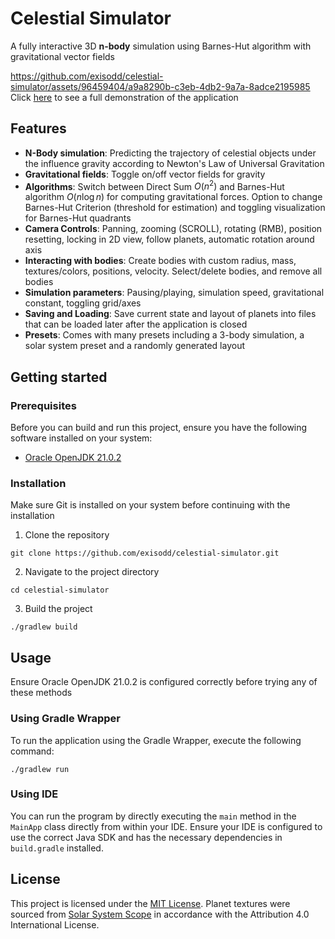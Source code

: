 # Celestial Simulator
A fully interactive 3D **n-body** simulation using Barnes-Hut algorithm with gravitational vector fields

https://github.com/exisodd/celestial-simulator/assets/96459404/a9a8290b-c3eb-4db2-9a7a-8adce2195985
Click [here](https://youtu.be/OuzEwJo1PQY) to see a full demonstration of the application

## Features
- **N-Body simulation**: Predicting the trajectory of celestial objects under the influence gravity according to Newton's Law of Universal Gravitation
- **Gravitational fields**: Toggle on/off vector fields for gravity
- **Algorithms**: Switch between Direct Sum $O(n^2)$ and Barnes-Hut algorithm $O(n \log n)$ for computing gravitational forces. Option to change Barnes-Hut Criterion (threshold for estimation) and toggling visualization for Barnes-Hut quadrants
- **Camera Controls**: Panning, zooming (SCROLL), rotating (RMB), position resetting, locking in 2D view, follow planets, automatic rotation around axis
- **Interacting with bodies**: Create bodies with custom radius, mass, textures/colors, positions, velocity. Select/delete bodies, and remove all bodies
- **Simulation parameters**: Pausing/playing, simulation speed, gravitational constant, toggling grid/axes
- **Saving and Loading**: Save current state and layout of planets into files that can be loaded later after the application is closed
- **Presets**: Comes with many presets including a 3-body simulation, a solar system preset and a randomly generated layout

## Getting started
### Prerequisites
Before you can build and run this project, ensure you have the following software installed on your system:
- [Oracle OpenJDK 21.0.2](https://www.oracle.com/java/technologies/javase/jdk21-archive-downloads.html)

### Installation
Make sure Git is installed on your system before continuing with the installation
1. Clone the repository
```shell
git clone https://github.com/exisodd/celestial-simulator.git
```
2. Navigate to the project directory
```shell
cd celestial-simulator
```
3. Build the project
```shell
./gradlew build
```

## Usage
Ensure Oracle OpenJDK 21.0.2 is configured correctly before trying any of these methods
### Using Gradle Wrapper
To run the application using the Gradle Wrapper, execute the following command:
```shell
./gradlew run
```

### Using IDE
You can run the program by directly executing the `main` method in the `MainApp` class directly from within your IDE. Ensure your IDE is configured to use the correct Java SDK and has the necessary dependencies in `build.gradle` installed.

## License
This project is licensed under the [MIT License](LICENSE). Planet textures were sourced from [Solar System Scope](https://www.solarsystemscope.com/textures/) in accordance with the Attribution 4.0 International License.
